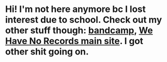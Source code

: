 # Hi! I'm not here anymore bc I lost interest due to school. Check out my other stuff though: [bandcamp](https://wehavenorecords.bandcamp.com/), [We Have No Records main site](https://sites.google.com/view/wehavenorecords/). I got other shit going on.
<!-- Hi! I'm Damien, aka GNUOverYou, GNUOverYooouu, DamieFC, and Damiepunk666 (the last one only on [Scratch](https://scratch.mit.edu/users/damiepunk666/)). I am a 13 year old pentester/web developer/punk music fanatic. I'm only good at low level programming (basically just C) and really high level (like ruby and python but nothing higher) and anything in between I suck at.
***
## Favorite Emojis
:octocat:
<br>
:potato:
<br>
:smiley:
<br>
:wink:
<br>
:chicken:
<br>
:egg:
<br>
:atom:
<br>
:radioactive:
<br>
:electron:
## What I'm working on
I'm working on Platypus OS, which can be found [here](https://github.com/Platypus-Tech/platypus-os). That's consuming most of my time. I actually have a lot of OS's I'm working on, including one that's actually following the rules, [explodeOS](https://github.com/DamieFC/explodeOS), using guides and stuff from OSDev. I actually do work on other things other than OS's, I have my assembly language started from a joke on Discord, [org-asm](https://github.com/DamieFC/org-asm) (Official quote: "nasm, fasm, masm, and orgasm". My humor is slightly twisted), and [dfcpu](https://github.com/DamieFC/dfcpu), whick is gonna be a cpu I build that's going to use org-asm.
## What I'm learning
I'm learning about Linux kernel organization and functions, and I actually found where the `printk(THING, "string");` function is (with / being the base repository): `/include/linux/printk.h`. I'm hoping to become a Linux kernel contributer soon. I'm also learning how not to get in trouble. School started but I'm still active.
## Reffering to me
I consider myself a boy as of right now (hee hee hee), so you can refer to me as "he", "him", or just "GNUOverYou" or @DamieFC. Doesn't matter. Of course, non-gender specific is fine. I wish people on discord would stop joking about this section.
## Other things
I did a change.org petition to get every unsupported version of Windows open sourced. If you want, you can sign it [here](http://chng.it/69dpmYFQ5s).
## Favorite Jello Biafra spoken word tracks
1. Eric Meets The Moose Diarrhea Salesman
2. Run For Mayor
3. Pledge Of Allegiance
## Epic punk rock songs in no particular order that you should listen to to understand where I'm coming from with a lot of my stuff
1. Anarchy Burger (Hold the Government) - The Vandals
2. White Riot - The Clash
3. You Can't Say Crap on the Radio - Stiff Little Fingers
4. Straight Edge - Minor Threat
5. I Drink Milk - The Teen Idles
6. No More Of That - Stiff Little Fingers
7. Law and Order - Stiff Little Fingers
8. Small Man, Big Mouth - Minor Threat
9. Institutionalized - Suicidal Tendencies
10. You Can't Bring Me Down - Suicidal Tendencies
11. Milk - S.O.D.
12. No Turning Back - S.O.D.
13. There's a gazillion more, I'll add more
## The C Keyword that is the name of an 80s punk band on Discord
[Void](https://www.dischord.com/band/void) (punk band), [`void`](https://stackoverflow.com/questions/8024790/understanding-the-exact-meaning-of-the-void-keyword-in-c-c) (Keyword)
## My names for different OSs
| Real OS Name | My OS name (Often obnoxious) |
| ------------ | ---------------------------- |
| Macintosh    | Crackintosh                  |
| Hurd         | Burd                         |
| Windows      | Sindows                      |
## I found Github statistics!
### I've been busy! (Doing code, not having kids. I'm 13.)
![My GITHUB STATS I ROCK](https://github-readme-stats.vercel.app/api?username=DamieFC&show_icons=true&theme=radical)
### I speak lots of languages!
[![Top Langs](https://github-readme-stats.vercel.app/api/top-langs/?username=DamieFC&langs_count=10)](https://github.com/DamieFC/)
### Who has seen me since I put this up (Sat, Apr 3, 2021 at 7:35 PM) :)
![Visitor Count](https://profile-counter.glitch.me/DamieFC/count.svg)
### I GOT A GOLDEN T~ICKET~ROPHY!
[![trophy](https://github-profile-trophy.vercel.app/?username=DamieFC)](https://github.com/DamieFC)
## Fun facts:
1. I used this README for a school "Tell us about yourself" project. I got an A+ so use this README to talk about your favorite person :D
2. This is probably the longest README on Github, except maybe this python thing I saw once
3. I once wore a TSOL shirt to school that had the word fuck on it and nobody cared.
4. I'm bisexual so don't be homophobic 🏳️‍🌈
5. Isn't it strange that the LGBTQIA+ rainbow has the rainbow colors straight?
6. My favorite numbers are 666 and 13
7. My favorite commit messages are "hi" and "ree"
8. I skipped the second grade, I went from first grade to third, but I had to repeat the 3rd grade, so something went terribly wrong.
# Actually I'm grounded until I'm 35 with no test machine or anything so don't expect much going on-->
